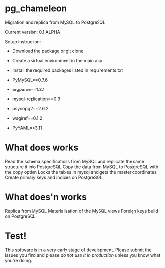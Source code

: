 pg_chameleon
============

Migration and replica from MySQL to PostgreSQL

Current version: 0.1 ALPHA

Setup instruction: 

  * Download the package or git clone
  * Create a virtual environment in the main app
  * Install the required packages listed in requirements.txt
  
  * PyMySQL==0.7.6
  * argparse==1.2.1
  * mysql-replication==0.9
  * psycopg2==2.6.2
  * wsgiref==0.1.2
  * PyYAML==3.11

  
# What does works
Read the schema specifications from MySQL and replicate the same structure it into PostgreSQL
Copy the data from MySQL to PostgreSQL with the copy option 
Locks the tables in mysql and gets the master coordinates
Create primary keys and indices on PostgreSQL

# What does'n works
Replica from MySQL
Materialisation of the MySQL views
Foreign keys build on PostgreSQL

# Test!

This software is in a very early stage of development. 
Please submit the issues you find and please *do not use it in production* unless you know what you're doing.